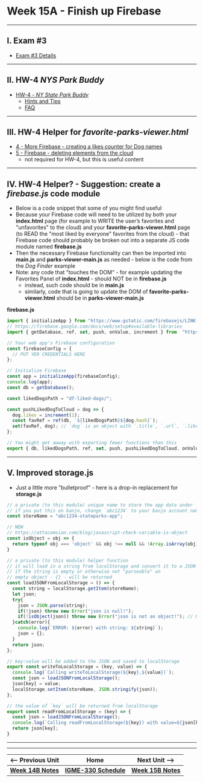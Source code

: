 # Week 15A - Finish up Firebase

---

## I. Exam #3

- [Exam #3 Details](../notes/exam-3-details.md)

---

## II. HW-4 *NYS Park Buddy*

- [HW-4 - *NY State Park Buddy*](../hw/hw-4.md)
  - [Hints and Tips](../hw/hw-4.md#v-hints-and-tips-check-back-frequently---might-be-updated-as-needed)
  - [FAQ](../hw/hw-4.md#vi-faq--errata-check-back-frequently---might-be-updated-as-needed)

---

## III. HW-4 Helper for *favorite-parks-viewer.html*
- [4 - More Firebase - creating a likes counter for Dog names](https://github.com/tonethar/IGME-330-Master/blob/master/notes/firebase-4.md)
- [5 - Firebase - deleting elements from the cloud](https://github.com/tonethar/IGME-330-Master/blob/master/notes/firebase-5.md)
  - not required for HW-4, but this is useful content

---

## IV. HW-4 Helper? - Suggestion: create a *firebase.js* code module

- Below is a code snippet that some of you might find useful
- Because your Firebase code will need to be utilized by both your **index.html** page (for example to WRITE the user’s favorites and "unfavorites" to the cloud) and your **favorite-parks-viewer.html** page (to READ the "most liked by everyone" favorites from the cloud) - that Firebase code should probably be broken out into a separate JS code module named **firebase.js**
- Then the necessary Firebase functionality can then be imported into **main.js** and **parks-viewer-main.js** as needed - below is the code from the *Dog Finder* example
- Note: any code that "touches the DOM" - for example updating the Favorites Panel of **index.html** - should NOT be in **firebase.js**
  - instead, such code should be in **main.js**
  - similarly, code that is going to update the DOM of **favorite-parks-viewer.html** should be in **parks-viewer-main.js**

**firebase.js**

```js
import { initializeApp } from "https://www.gstatic.com/firebasejs/LINK-TO-LATEST-VERSION-FIREBASE.js";
// https://firebase.google.com/docs/web/setup#available-libraries
import { getDatabase, ref, set, push, onValue, increment } from  "https://www.gstatic.com/firebasejs/LINK-TO-LATEST-VERSION-FIREBASE.js";

// Your web app's Firebase configuration
const firebaseConfig = {
  // PUT YER CREDENTIALS HERE
};

// Initialize Firebase
const app = initializeApp(firebaseConfig);
console.log(app);
const db = getDatabase();

const likedDogsPath = "df-liked-dogs/";

const pushLikedDogToCloud = dog => {
  dog.likes = increment(1);
  const favRef = ref(db, `${likedDogsPath}${dog.hash}`);
  set(favRef, dog); // `dog` is an object with `.title`, `.url`, `.likes` properties etc
};

// You might get awway with exporting fewer functions than this
export { db, likedDogsPath, ref, set, push, pushLikedDogToCloud, onValue };
```

---

## V. Improved storage.js
- Just a little more "bulletproof" - here is a drop-in replacement for **storage.js**

```js
// a private (to this module) unique name to store the app data under
// if you put this on banjo, change `abc1234` to your banjo account name
const storeName = "abc1234-stateparks-app";

// NEW
// https://attacomsian.com/blog/javascript-check-variable-is-object
const isObject = obj => {
  return typeof obj === 'object' && obj !== null && !Array.isArray(obj)
}

// a private (to this module) helper function
// it will load in a string from localStorage and convert it to a JSON object
// if the string is empty or otherwise not "parseable" an
// empty object - {} - will be returned
const loadJSONFromLocalStorage = () => {
  const string = localStorage.getItem(storeName);
  let json;
  try{
    json = JSON.parse(string);
    if(!json) throw new Error("json is null!");
    if(!isObject(json)) throw new Error("json is not an object!"); // NEW
  }catch(error){
    console.log(`ERROR: ${error} with string: ${string}`);
    json = {};
  }
  return json;
};

// key:value will be added to the JSON and saved to localStorage
export const writeToLocalStorage = (key, value) => {
  console.log(`Calling writeToLocalStorage(${key},${value})`);
  const json = loadJSONFromLocalStorage();
  json[key] = value;
  localStorage.setItem(storeName, JSON.stringify(json));
};

// the value of `key` will be returned from localStorage
export const readFromLocalStorage = (key) => {
  const json = loadJSONFromLocalStorage();
  console.log(`Calling readFromLocalStorage(${key}) with value=${json[key]}`);
  return json[key];
}
```

---
---

| <-- Previous Unit | Home | Next Unit -->
| --- | --- | --- 
| [**Week 14B Notes**](14B.md)  |  [**IGME-330 Schedule**](../schedule.md) | [**Week 15B Notes**](15B.md)
